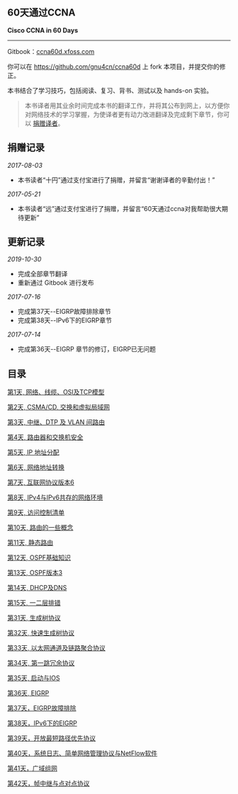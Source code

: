 ## 60天通过CCNA

__Cisco CCNA in 60 Days__

___

Gitbook：[ccna60d.xfoss.com](https://ccna60d.xfoss.com/)


你可以在 https://github.com/gnu4cn/ccna60d 上 fork 本项目，并提交你的修正。


本书结合了学习技巧，包括阅读、复习、背书、测试以及 hands-on 实验。

> 本书译者用其业余时间完成本书的翻译工作，并将其公布到网上，以方便你对网络技术的学习掌握，为使译者更有动力改进翻译及完成剩下章节，你可以 [捐赠译者](https://github.com/gnu4cn/buy-me-a-coffee)。


## 捐赠记录

*2017-08-03*

- 本书读者“十円”通过支付宝进行了捐赠，并留言“谢谢译者的辛勤付出！”

*2017-05-21*

- 本书读者“远”通过支付宝进行了捐赠，并留言“60天通过ccna对我帮助很大期待更新”

## 更新记录

*2019-10-30*

- 完成全部章节翻译
- 重新通过 Gitbook 进行发布

*2017-07-16*

- 完成第37天--EIGRP故障排除章节
- 完成第38天--IPv6下的EIGRP章节

*2017-07-14*

- 完成第36天--EIGRP 章节的修订，EIGRP已无问题


## 目录

[第1天, 网络、线缆、OSI及TCP模型](d01-Networks-Cables-OSI-and-TCP-Models.md)

[第2天, CSMA/CD, 交换和虚拟局域网](d02-CSMA-CD-Switching-and-VLANs.md)

[第3天, 中继、DTP 及 VLAN 间路由](d03-Trunking-DTP-and-Inter-VLAN-Routing.md)

[第4天, 路由器和交换机安全](d04-Router-and-Switch-Security.md)

[第5天, IP 地址分配](d05-IP-Addressing.md)

[第6天, 网络地址转换](d06-NAT.md)

[第7天, 互联网协议版本6](d07-IPv6.md)

[第8天, IPv4与IPv6共存的网络环境](d08-Integrating-IPv4-and-IPv6-Network-Environments.md)

[第9天, 访问控制清单](d09-ACL.md)

[第10天, 路由的一些概念](d10-Routing-Concepts.md)

[第11天, 静态路由](d11-Static-Routing.md)

[第12天, OSPF基础知识](d12-OSPF-Basics.md)

[第13天, OSPF版本3](d13-OSPFv3.md)

[第14天, DHCP及DNS](d14-DHCP-and-DNS.md)

[第15天, 一二层排错](d15-Layer_1-and-Layer_2-Troubleshooting.md)

[第31天, 生成树协议](d31-Spanning-Tree-Protocol.md)

[第32天, 快速生成树协议](d32-Rapid-Spanning-Tree-Protocol.md)

[第33天, 以太网通道及链路聚合协议](d33-EtherChannels-and-Link-Aggregation-Protocols.md)

[第34天, 第一跳冗余协议](d34-First-Hop-Redundancy-Protocols.md)

[第35天, 启动与IOS](d35-booting-and-IOS.md)

[第36天, EIGRP](d36-EIGRP.md)

[第37天，EIGRP故障排除](d37-Troubleshooting-EIGRP.md)

[第38天，IPv6下的EIGRP](d38-EIGRP-For-IPv6.md)

[第39天，开放最短路径优先协议](d39-OSPF.md)

[第40天，系统日志、简单网络管理协议与NetFlow软件](d40-Syslog-SNMP-and-Netflow.md)

[第41天，广域组网](d41-Wide-Area-Networking.md)

[第42天，帧中继与点对点协议](d42-Frame-Relay-and-PPP.md)
